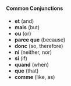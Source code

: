#### Common Conjunctions

- **et** (and)
- **mais** (but)
- **ou** (or)
- **parce que** (because)
- **donc** (so, therefore)
- **ni** (neither, nor)
- **si** (if)
- **quand** (when)
- **que** (that)
- **comme** (like, as)